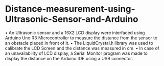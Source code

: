 # Distance-measurement-using-Ultrasonic-Sensor-and-Arduino
•	An Ultrasonic sensor and a 16X2 LCD display were interfaced using Arduino Uno R3 Microcontroller to measure the distance from the sensor to an obstacle placed in front of it.
•	The LiquidCrystal.h library was used to calibrate the LCD Screen and the distance was measured in cm.
•	In case of an unavailability of LCD display, a Serial Monitor program was made to display the distance on the Arduino IDE using a USB connector.
